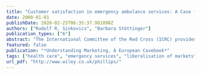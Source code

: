 ```yaml
---
title: "Customer satisfaction in emergency ambulance services: A Case for empirical research"
date: 2000-01-01
publishDate: 2020-02-25T06:35:37.981898Z
authors: ["Rudolf R. Sinkovics", "Barbara Stöttinger"]
publication_types: ["6"]
abstract: "The International Committee of the Red Cross (ICRC) provides valuable humanitarian services to the global community. For its funding it relies not only on governmental subsidies, but also on contributions from its member organisations. In the case of Austria and Germany the prominent part of the revenues stems from emergency and ambulance services. However, competition from other non-profit organisations and private firms increasingly seems to threaten this lucrative business. Consequently, the ICRC is looking for new paths to maintain and increase its competitive advantage - the wide-spread service availability and the closeness to the customer. Therefore, a pilot project is carried out within the Austrian Red Cross, one of its member organisations, to identify ways to increase customer satisfaction. However, gathering relevant empirical data is extremely difficult and ethically challenging due to the unique survey situation during the service transaction process. If successful, this project will have lead character for other European countries."
featured: false
publication: "*Understanding Marketing, A European Casebook*"
tags: ["health care", "emergency services", "liberalisation of markets", "non-profit-marketing", "ethics", "marketing research"]
url_pdf: "http://www.wiley.co.uk/phillips/"
---
```


